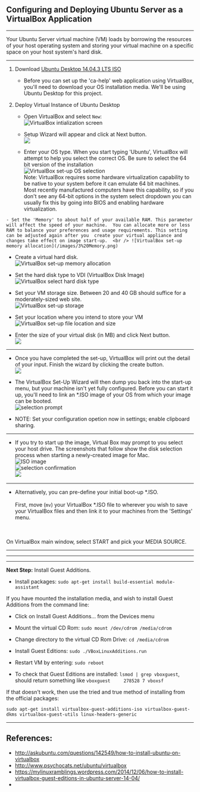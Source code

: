 
## Configuring and Deploying Ubuntu Server as a VirtualBox Application


----

Your Ubuntu Server virtual machine (VM) loads by borrowing the resources of your host operating system and storing your virtual machine on a specific space on your host system's hard disk.

----


1. Download [Ubuntu Desktop 14.04.3 LTS ISO](http://www.ubuntu.com/download/desktop)
    - Before you can set up the 'ca-help' web application using VirtualBox, you'll need to download your OS installation media.  We'll be using Ubuntu Desktop for this project. 

2. Deploy Virtual Instance of Ubuntu Desktop

    - Open VirtualBox and select `New`: <br /> ![VirtualBox intialization screen](/images/1%20FirstImage.png)<br />

    - Setup Wizard will appear and click at Next button. <br/> ![](http://i.stack.imgur.com/fl3x4.jpg)

    - Enter your OS type.  When you start typing 'Ubuntu', VirtualBox will attempt to help you select the correct OS.  Be sure to select the 64 bit version of the installation  <br /> ![VirtualBox set-up OS selection](/images/2%20OS.png) <br /> Note: VirtualBox requires some hardware virtualization capability to be native to your system before it can emulate 64 bit machines. Most recently manufactured computers have this capability, so if you don't see any 64-bit options in the system select dropdown you can usually fix this by going into BIOS and enabling hardware virtualization. 

<!-- Operating systems that are not 64 bit do not allow 64 bit installation, preventing the use of the Ubuntu server through Virtual Box. Instead install a 32 bit version of Ubuntu. -->    
   
    - Set the 'Memory' to about half of your available RAM. This parameter will affect the speed of your machine.  You can allocate more or less RAM to balance your preferences and usage requirements. This setting can be adjusted again after you  create your virtual appliance and changes take effect on image start-up.  <br /> ![VirtualBox set-up memory allocation](/images/3%20Memory.png)
    
   - Create a virtual hard disk.<br/>![VirtualBox set-up memory allocation](/images/4%20HDD.png)

   - Set the hard disk type to VDI (VirtualBox Disk Image)<br/> ![VirtualBox select hard disk type](/images/5%20Disk%20File%20Type.png)

   - Set your VM storage size. Between 20 and 40 GB should suffice for a moderately-sized web site. <br /> ![VirtualBox set-up storage](/images/6%20Storage.png)

   - Set your location where you intend to store your VM <br/>  ![VirtualBox set-up file location and size](/images/7%20HDD%20Size.png)

   - Enter the size of your virtual disk (in MB) and click Next button.  <br/> ![](http://i.stack.imgur.com/rnLDr.png)

----

   - Once you have completed the set-up, VirtualBox will print out the detail of your input.  Finish the wizard by clicking the create button.  <br/> ![](http://i.stack.imgur.com/L7bEX.jpg)
   - The VirtualBox Set-Up Wizard will then dump you back into the start-up menu, but your machine isn't yet fully configured.  Before you can start it up, you'll need to link an *.ISO image of your OS from which your image can be booted. <br /> ![selection prompt](https://raw.githubusercontent.com/src-its/ca-web/master/images/8%20VB%20Start%20.png)

   - NOTE: Set your configuration opetion now in settings; enable clipboard sharing.

----

-  If you try to start up the image, Virtual Box may prompt to you select your host drive.  The screenshots that follow show the disk selection process when starting a newly-created image for Mac.
<br /> ![ISO image](https://raw.githubusercontent.com/src-its/ca-web/master/images/9%20ISO%20Selection.png)
<br /> ![selection confirmation](https://raw.githubusercontent.com/src-its/ca-web/master/images/10%20ISO%20Location.png)
<br /> ![](https://raw.githubusercontent.com/src-its/ca-web/master/images/11%20ISO%20Start.png)

---

   - Alternatively, you can pre-define your initial boot-up *.ISO. <br/><br/> First, move (`mv`) your VirtualBox *.ISO file to wherever you wish to save your VirtualBox files and then link it to your machines from the 'Settings' menu.
<br/>
<br/>On VirtualBox main window, select START and pick your MEDIA SOURCE.
   

<!-- The original instructions stated to remove your installation `.ISO` from the virtual optical disk drive before restarting the VM. Not sure if this is necessary (or recommended). -->

<!-- We should elaborate on this section with images. -->


---

---

---

**Next Step:** Install Guest Additions.

* Install packages:  `sudo apt-get install build-essential module-assistant` 

<!-- we should investigate why we need to install these packages, if they are truly necessary -->

If you have mounted the installation media, and wish to install Guest Additions from the command line:

* Click on Install Guest Additions… from the Devices menu

<!-- consider adding photo to show that the devices menu is in the VirtualBox GUI container -->

* Mount the virtual CD Rom: `sudo mount /dev/cdrom /media/cdrom`
* Change directory to the virtual CD Rom Drive: `cd /media/cdrom`
* Install Guest Editions: `sudo ./VBoxLinuxAdditions.run`
* Restart VM by entering: `sudo reboot`

* To check that Guest Editions are installed: `lsmod | grep vboxguest`, should return something like `vboxguest     278528 7 vboxsf`

<!-- I got the above instructions from the site linked below.  IT doesn't work. Tried `sudo apt-get install virtualbox-guestadditions-utils`. didn't help -->

If that doesn't work, then use the tried and true method of installing from the official packages:

`sudo apt-get install virtualbox-guest-additions-iso virtualbox-guest-dkms virtualbox-guest-utils linux-headers-generic`

---

## References:

* http://askubuntu.com/questions/142549/how-to-install-ubuntu-on-virtualbox
* http://www.psychocats.net/ubuntu/virtualbox
* https://mylinuxramblings.wordpress.com/2014/12/06/how-to-install-virtualbox-guest-editions-in-ubuntu-server-14-04/
* 
<!-- we need to add a complete list of citations on this page-->
